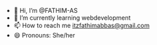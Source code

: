 - 👋 Hi, I’m @FATHIM-AS
- 🌱 I’m currently learning webdevelopment
- 📫 How to reach me itzfathimabbas@gmail.com 
- 😄 Pronouns: She/her


<!---
FATHIM-AS/FATHIM-AS is a ✨ special ✨ repository because its `README.md` (this file) appears on your GitHub profile.
You can click the Preview link to take a look at your changes.
--->

